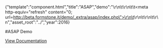 {"template":"component.html","title":"ASAP","demo":"<html>\r\n\t<head>\r\n\t\t<meta http-equiv=\"refresh\" content=\"0; url=http://beta.formstone.it/demo/_extra/asap/index.php\">\r\n\t</head>\r\n\t<body>\r\n\t</body>\r\n</html>","asset_root":"../","year":2016}

 #ASAP Demo
<p class="back_link"><a href="http://beta.formstone.it/components/asap">View Documentation</a></p>